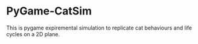 # PyGame-CatSim
This is pygame expiremental simulation to replicate cat behaviours and life cycles on a 2D plane.
